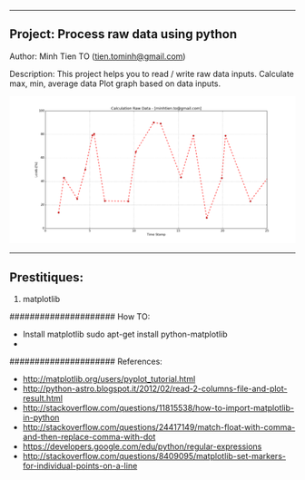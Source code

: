 -------------------------------------
Project: Process raw data using python
--------------------------------------

Author: Minh Tien TO (tien.tominh@gmail.com)

Description: 
	This project helps you to read / write raw data inputs.
	Calculate max, min, average data
	Plot graph based on data inputs.

![alt text](images/figure_1.png "Read raw data")

--------------
Prestitiques:
--------------
1. matplotlib



#####################
How TO:
- Install matplotlib
  sudo apt-get install python-matplotlib
-

#####################
References:
- http://matplotlib.org/users/pyplot_tutorial.html
- http://python-astro.blogspot.it/2012/02/read-2-columns-file-and-plot-result.html
- http://stackoverflow.com/questions/11815538/how-to-import-matplotlib-in-python
- http://stackoverflow.com/questions/24417149/match-float-with-comma-and-then-replace-comma-with-dot
- https://developers.google.com/edu/python/regular-expressions
- http://stackoverflow.com/questions/8409095/matplotlib-set-markers-for-individual-points-on-a-line
